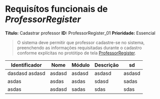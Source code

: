 Requisítos funcionais de *ProfessorRegister*
=====

**Título:** Cadastrar professor
**ID:** ProfessorRegister_01
**Prioridade:** Essencial
>O sistema deve permitir que professor cadastre-se no sistema, preenchendo as informações requisitadas durante o cadastro conforme explícitas no protótipo de tela [ProfessorRegister](./ProfessorRegister.png).

| Identificador | Nome |  Módulo |Descrição|sd  |
|--------|----------|---------|-------|---------|
| dasdasd asdasd | asdasd  |asdasd   |asdasd   |asdasd|
| asdas  | asdas  | asdas  |  sdasd |sadas   |
| asdas  | asdasd  | sadas |   sdas|   sdas|